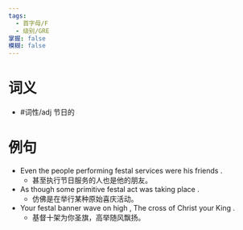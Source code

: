 ```yaml
---
tags:
  - 首字母/F
  - 级别/GRE
掌握: false
模糊: false
---
```

# 词义
- #词性/adj  节日的
# 例句
- Even the people performing festal services were his friends .
	- 甚至执行节日服务的人也是他的朋友。
- As though some primitive festal act was taking place .
	- 仿佛是在举行某种原始喜庆活动。
- Your festal banner wave on high , The cross of Christ your King .
	- 基督十架为你圣旗，高举随风飘扬。
